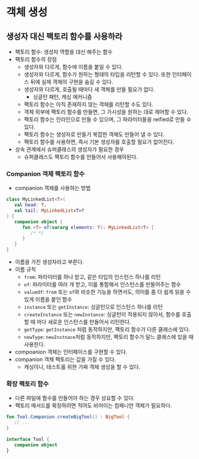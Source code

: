 # 객체 생성

## 생성자 대신 팩토리 함수를 사용하라

- 팩토리 함수: 생성자 역할을 대신 해주는 함수
- 팩토리 함수의 장점
	- 생성자와 다르게, 함수에 이름을 붙일 수 있다.
	- 생성자와 다르게, 함수가 원하는 형태의 타입을 리턴할 수 있다. 또한 인터페이스 뒤에 실제 객체의 구현을 숨길 수 있다.
	- 생성자와 다르게, 호출될 때마다 새 객체를 만들 필요가 없다.
		- 싱글턴 패턴, 캐싱 메커니즘
	- 팩토리 함수는 아직 존재하지 않는 객체를 리턴할 수도 있다.
	- 객체 외부에 팩토리 함수를 만들면, 그 가시성을 원하는 대로 제어할 수 있다.
	- 팩토리 함수는 인라인으로 만들 수 있으며, 그 파라미터들을 reified로 만들 수 있다.
	- 팩토리 함수는 생성자로 만들기 복잡한 객체도 만들어 낼 수 있다.
	- 팩토리 함수를 사용하면, 즉시 기본 생성자를 호출할 필요가 없어진다.
- 상속 관계에서 슈퍼클래스의 생성자가 필요한 경우
	- 슈퍼클래스도 팩토리 함수를 만들어서 사용해야된다.

### Companion 객체 팩토리 함수

- companion 객체를 사용하는 방법

```kotlin
class MyLinkedList<T>(  
   val head: T,  
   val tail: MyLinkedList<T>?  
) {  
   companion object {  
      fun <T> of(vararg elements: T): MyLinkedList<T> {  
         /* */  
      }  
   }  
}
```

- 이름을 가진 생성자라고 부른다.
- 이름 규칙
	- `from`: 파라미터를 하나 받고, 같은 타입의 인스턴스 하나를 리턴
	- `of`: 파라미터를 여러 개 받고, 이를 통합해서 인스턴스를 만들어주는 함수
	- `valueOf`: `from` 또는 `of`와 비슷한 기능을 하면서도, 의미를 좀 더 쉽게 읽을 수 있게 이름을 붙인 함수
	- `instance` 또는 `getInstance`: 싱글턴으로 인스턴스 하나를 리턴
	- `createInstance` 또는 `newInstance`: 싱글턴이 적용되지 않아서, 함수를 호출할 때 마다 새로운 인스턴스를 만들어서 리턴한다.
	- `getType`: `getInstance` 처럼 동작하지만, 팩토리 함수가 다른 클래스에 있다.
	- `newType`: `newInstnace`처럼 동작하지만, 팩토리 함수가 달느 클래스에 있을 때 사용한다.
- compoanion 객체는 인터페이스를 구현할 수 있다.
- companion 객체 팩토리는 값을 가질 수 있다.
	- 캐싱이나, 테스트를 위한 가짜 객체 생성을 할 수 있다.

### 확장 팩토리 함수

- 다른 파일에 함수를 만들어야 하는 경우 상요할 수 있다.
- 팩토리 메서드를 확장하려면 적어도 비어이는 컴패니언 객체가 필요하다.

```kotlin
fun Tool.Companion.createBigTool() : BigTool {  
   // ...  
}  
  
interface Tool {  
   companion object  
}
```